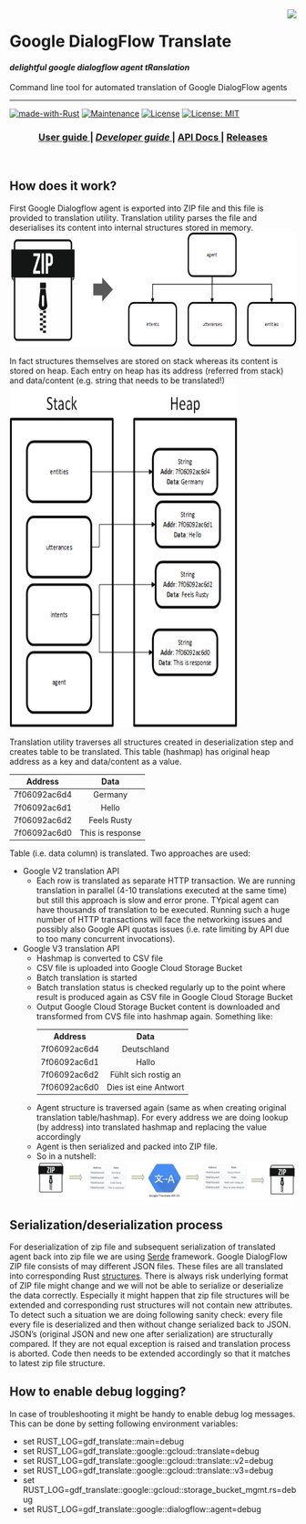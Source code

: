 <img src="./examples/docs/img/rust-logo.png" align="right" />

# Google DialogFlow Translate

#### *delightful google dialogflow agent tRanslation*

Command line tool for automated translation of Google DialogFlow agents

---
[![made-with-Rust](https://img.shields.io/badge/Made%20with-Rust-1f425f.svg)](https://www.rust-lang.org/)
[![Maintenance](https://img.shields.io/badge/Maintained%3F-yes-green.svg)](https://GitHub.com/jabber-tools/gdf_translate/graphs/commit-activity)
[![License](https://img.shields.io/badge/License-Apache%202.0-blue.svg)](https://github.com/jabber-tools/gdf_translate/blob/readme/LICENSE-APACHE)
[![License: MIT](https://img.shields.io/badge/License-MIT-yellow.svg)](https://github.com/jabber-tools/gdf_translate/blob/readme/LICENSE-MIT)

<div align="center">
  <h3>
    <a href="https://github.com/jabber-tools/gdf_translate/blob/readme/README.md">
      User guide
    </a>
    <span> | </span>
    <a href="https://github.com/jabber-tools/gdf_translate/blob/readme/README-devnotes.md">
      <i>Developer guide</i>
    </a>
    <span> | </span>
    <a target="_blank" href="https://github.com/jabber-tools/gdf_translate/releases">
      API Docs
    </a>
    <span> | </span>
    <a href="https://github.com/jabber-tools/gdf_translate/releases">
      Releases
    </a>
  </h3>
</div>

<br/>


## How does it work?

First Google Dialogflow agent is exported into ZIP file and this file is provided to translation utility. Translation utility parses the file and deserialises its content into internal structures stored in memory.</br>
<img width="600" height="200" src="./examples/docs/img/zip-to-struct.png" /></br>

In fact structures themselves are stored on stack whereas its content is stored on heap. Each entry on heap has its address (referred from stack) and data/content (e.g. string that needs to be translated!)</br>
<img width="400" height="600" src="./examples/docs/img/stack-and-heap.png" /></br>

Translation utility traverses all structures created in deserialization step and creates table to be translated. This table (hashmap) has original heap address as a key and data/content as a value.</br>

| Address      |      Data      |
|--------------|:--------------:|
| 7f06092ac6d4 |  Germany       |
| 7f06092ac6d1 |    Hello       |
| 7f06092ac6d2 | Feels Rusty    |
|7f06092ac6d0  |This is response|


Table (i.e. data column) is translated. Two approaches are used:
<ul>
  <li>Google V2 translation API
    <ul>
      <li>Each row is translated as separate HTTP transaction. We are running translation in parallel (4-10 translations executed at the same time) but still this approach is slow and error prone. TYpical agent can have thousands of translation to be executed. Running such a huge number of HTTP transactions will face the networking issues and possibly also Google API quotas issues (i.e. rate limiting by API due to too many concurrent invocations).</li>
    </ul>
  </li>
  <li>Google V3 translation API
    <ul>
      <li>Hashmap is converted to CSV file</li>
      <li>CSV file is uploaded into Google Cloud Storage Bucket</li>
      <li>Batch translation is started</li>
      <li>Batch translation status is checked regularly up to the point where result is produced again as CSV file in Google Cloud Storage Bucket</li>
      <li>Output Google Cloud Storage Bucket content is downloaded and transformed from CVS file into hashmap again. Something like:</br>
                <table>
                  <tbody>
                    <tr>
                      <th align="center">Address</th>
                      <th align="center">Data</th>
                    </tr>
                    <tr>
                      <td>7f06092ac6d4</td>
                      <td align="center">Deutschland</td>
                    </tr>
                    <tr>
                      <td>7f06092ac6d1</td>
                      <td align="center">Hallo</td>
                    </tr>
                    <tr>
                      <td>7f06092ac6d2</td>
                      <td align="center">Fühlt sich rostig an</td>
                    </tr>
                    <tr>
                      <td>7f06092ac6d0</td>
                      <td align="center">Dies ist eine Antwort</td>
                    </tr>
                  </tbody>
                </table>        
      </li>
      <li>Agent structure is traversed again (same as when creating original translation table/hashmap). For every address we are doing lookup (by address) into translated hashmap and replacing the value accordingly</li>
      <li>Agent is then serialized and packed into ZIP file.</li>
      <li>So in a nutshell:
        <img src="./examples/docs/img/v3-translation.png" />
      </li>
    </ul>
  </li>
</ul>
 
## Serialization/deserialization process
For deserialization of zip file and subsequent serialization of translated agent back into zip file we are using [Serde](https://serde.rs/) framework. Google DialogFlow ZIP file consists of may different JSON files. These files are all translated into corresponding Rust [structures](https://doc.rust-lang.org/book/ch05-00-structs.html). There is always risk underlying format of ZIP file might change and we will not be able to serialize or deserialize the data correctly. Especially it might happen that zip file structures will be extended and corresponding rust structures will not contain new attributes. To detect such a situation we are doing following sanity check: every file every file is deserialized and then without change serialized back to JSON. JSON’s (original JSON and new one after serialization) are structurally compared. If they are not equal exception is raised and translation process is aborted. Code then needs to be extended accordingly so that it matches to latest zip file structure. 

## How to enable debug logging?
In case of troubleshooting it might be handy to enable debug log messages. This can be done by setting following environment variables:

* set RUST_LOG=gdf_translate::main=debug
* set RUST_LOG=gdf_translate::google::gcloud::translate=debug
* set RUST_LOG=gdf_translate::google::gcloud::translate::v2=debug
* set RUST_LOG=gdf_translate::google::gcloud::translate::v3=debug
* set RUST_LOG=gdf_translate::google::gcloud::storage_bucket_mgmt.rs=debug
* set RUST_LOG=gdf_translate::google::dialogflow::agent=debug




